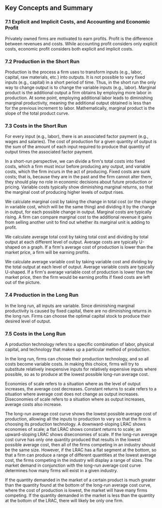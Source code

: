 ## Key Concepts and Summary

### 7.1 Explicit and Implicit Costs, and Accounting and Economic Profit

Privately owned firms are motivated to earn profits. Profit is the
difference between revenues and costs. While accounting profit considers
only explicit costs, economic profit considers both explicit and
implicit costs.

### 7.2 Production in the Short Run

Production is the process a firm uses to transform inputs (e.g., labor,
capital, raw materials, etc.) into outputs. It is not possible to vary
fixed inputs (e.g., capital) in a short period of time. Thus, in the
short run the only way to change output is to change the variable inputs
(e.g., labor). Marginal product is the additional output a firm obtains
by employing more labor in production. At some point, employing
additional labor leads to diminishing marginal productivity, meaning the
additional output obtained is less than for the previous increment to
labor. Mathematically, marginal product is the slope of the total
product curve.

### 7.3 Costs in the Short Run

For every input (e.g., labor), there is an associated factor payment
(e.g., wages and salaries). The cost of production for a given quantity
of output is the sum of the amount of each input required to produce
that quantity of output times the associated factor payment.

In a short-run perspective, we can divide a firm's total costs into
fixed costs, which a firm must incur before producing any output, and
variable costs, which the firm incurs in the act of producing. Fixed
costs are sunk costs; that is, because they are in the past and the firm
cannot alter them, they should play no role in economic decisions about
future production or pricing. Variable costs typically show diminishing
marginal returns, so that the marginal cost of producing higher levels
of output rises.

We calculate marginal cost by taking the change in total cost (or the
change in variable cost, which will be the same thing) and dividing it
by the change in output, for each possible change in output. Marginal
costs are typically rising. A firm can compare marginal cost to the
additional revenue it gains from selling another unit to find out
whether its marginal unit is adding to profit.

We calculate average total cost by taking total cost and dividing by
total output at each different level of output. Average costs are
typically U-shaped on a graph. If a firm's average cost of production is
lower than the market price, a firm will be earning profits.

We calculate average variable cost by taking variable cost and dividing
by the total output at each level of output. Average variable costs are
typically U-shaped. If a firm's average variable cost of production is
lower than the market price, then the firm would be earning profits if
fixed costs are left out of the picture.

### 7.4 Production in the Long Run

In the long run, all inputs are variable. Since diminishing marginal
productivity is caused by fixed capital, there are no diminishing
returns in the long run. Firms can choose the optimal capital stock to
produce their desired level of output.

### 7.5 Costs in the Long Run

A production technology refers to a specific combination of labor,
physical capital, and technology that makes up a particular method of
production.

In the long run, firms can choose their production technology, and so
all costs become variable costs. In making this choice, firms will try
to substitute relatively inexpensive inputs for relatively expensive
inputs where possible, so as to produce at the lowest possible long-run
average cost.

Economies of scale refers to a situation where as the level of output
increases, the average cost decreases. Constant returns to scale refers
to a situation where average cost does not change as output increases.
Diseconomies of scale refers to a situation where as output increases,
average costs also increase.

The long-run average cost curve shows the lowest possible average cost
of production, allowing all the inputs to production to vary so that the
firm is choosing its production technology. A downward-sloping LRAC
shows economies of scale; a flat LRAC shows constant returns to scale;
an upward-sloping LRAC shows diseconomies of scale. If the long-run
average cost curve has only one quantity produced that results in the
lowest possible average cost, then all of the firms competing in an
industry should be the same size. However, if the LRAC has a flat
segment at the bottom, so that a firm can produce a range of different
quantities at the lowest average cost, the firms competing in the
industry will display a range of sizes. The market demand in conjunction
with the long-run average cost curve determines how many firms will
exist in a given industry.

If the quantity demanded in the market of a certain product is much
greater than the quantity found at the bottom of the long-run average
cost curve, where the cost of production is lowest, the market will have
many firms competing. If the quantity demanded in the market is less
than the quantity at the bottom of the LRAC, there will likely be only
one firm.

